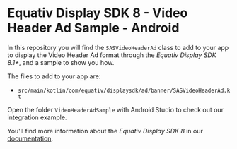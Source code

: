 # Equativ Display SDK 8 - Video Header Ad Sample - Android

In this repository you will find the `SASVideoHeaderAd` class to add to your app to display the Video Header Ad format through the _Equativ Display SDK 8.1+_, and a sample to show you how.

The files to add to your app are:
- `src/main/kotlin/com/equativ/displaysdk/ad/banner/SASVideoHeaderAd.kt`

Open the folder `VideoHeaderAdSample` with Android Studio to check out our integration example.

You'll find more information about the _Equativ Display SDK 8_ in our [documentation](https://documentation.smartadserver.com/displaySDK8/creatives/video-header-ad.html).